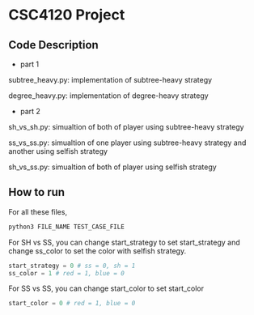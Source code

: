 # CSC4120 Project
## Code Description

- part 1

subtree_heavy.py: implementation of subtree-heavy strategy

degree_heavy.py: implementation of degree-heavy strategy

- part 2

sh_vs_sh.py: simualtion of both of player using subtree-heavy strategy

ss_vs_ss.py: simualtion of one player using subtree-heavy strategy and another using selfish strategy

sh_vs_ss.py: simualtion of both of player using selfish strategy

## How to run

For all these files,

```python
python3 FILE_NAME TEST_CASE_FILE
```

For SH vs SS, you can change start_strategy to set start_strategy  and change ss_color to set the color with selfish strategy.

```python
start_strategy = 0 # ss = 0, sh = 1 
ss_color = 1 # red = 1, blue = 0 
```

For SS vs SS, you can change start_color to set start_color
```python
start_color = 0 # red = 1, blue = 0
```
